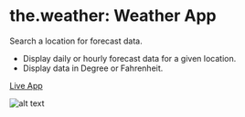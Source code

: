 
# the.weather: Weather App

Search a location for forecast data.

- Display daily or hourly forecast data for a given location.
- Display data in Degree or Fahrenheit.

[Live App]()

![alt text]()
